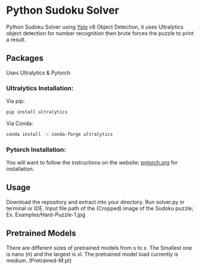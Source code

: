 # Python Sudoku Solver
Python Sudoku Solver using [Yolo](https://docs.ultralytics.com/quickstart/) v8 Object Detection, it uses Ultralytics object detection for number recognition then brute forces the puzzle to print a result.
## Packages
Uses Ultralytics & Pytorch
### Ultralytics Installation:
Via pip: 
```bash
pip install ultralytics
```

Via Conda: 
```bash
conda install -c conda-forge ultralytics
```
### Pytorch Installation:
You will want to follow the instructions on the website: [pytorch.org](https://pytorch.org/get-started/locally/) for installation.
## Usage
Download the repository and extract into your directory. Run solver.py in terminal or IDE. Input file path of the (Cropped) image of the Sudoku puzzle; Ex. Examples/Hard-Puzzle-1.jpg
## Pretrained Models
There are different sizes of pretrained models from s to x. The Smallest one is nano (n) and the largest is xl. The pretrained model load currently is medium. (Pretrained-M.pt)
